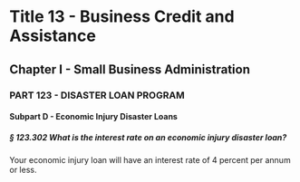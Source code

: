 
# Title 13 - Business Credit and Assistance
## Chapter I - Small Business Administration
### PART 123 - DISASTER LOAN PROGRAM
#### Subpart D - Economic Injury Disaster Loans
##### § 123.302 What is the interest rate on an economic injury disaster loan?

Your economic injury loan will have an interest rate of 4 percent per annum or less.
